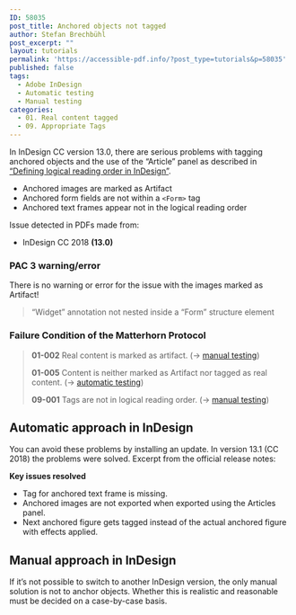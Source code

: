 ```yaml
---
ID: 58035
post_title: Anchored objects not tagged
author: Stefan Brechbühl
post_excerpt: ""
layout: tutorials
permalink: 'https://accessible-pdf.info/?post_type=tutorials&p=58035'
published: false
tags:
  - Adobe InDesign
  - Automatic testing
  - Manual testing
categories:
  - 01. Real content tagged
  - 09. Appropriate Tags
---
```

In InDesign CC version 13.0, there are serious problems with tagging anchored objects and the use of the “Article” panel as described in [“Defining logical reading order in InDesign”](https://accessible-pdf.info/en/basics/defining-logical-reading-order-in-indesign/).

- Anchored images are marked as Artifact
- Anchored form fields are not within a `<Form>` tag
- Anchored text frames appear not in the logical reading order

Issue detected in PDFs made from:

- InDesign CC 2018 **(13.0)**

### PAC 3 warning/error

There is no warning or error for the issue with the images marked as Artifact!

> “Widget” annotation not nested inside a “Form” structure element

### Failure Condition of the Matterhorn Protocol

> **01-002** Real content is marked as artifact. (→ [manual testing](https://accessible-pdf.info/en/glossary/#manual-testing))
> 
> **01-005** Content is neither marked as Artifact nor tagged as real content. (→ [automatic testing](https://accessible-pdf.info/en/glossary/#automatic-testing))
> 
> **09-001** Tags are not in logical reading order. (→ [manual testing](https://accessible-pdf.info/en/glossary/#manual-testing))

## Automatic approach in InDesign

You can avoid these problems by installing an update. In version 13.1 (CC 2018) the problems were solved. Excerpt from the official release notes:

**Key issues resolved**

- Tag for anchored text frame is missing.
- Anchored images are not exported when exported using the Articles panel.
- Next anchored figure gets tagged instead of the actual anchored figure with effects applied.

## Manual approach in InDesign

If it’s not possible to switch to another InDesign version, the only manual solution is not to anchor objects. Whether this is realistic and reasonable must be decided on a case-by-case basis.